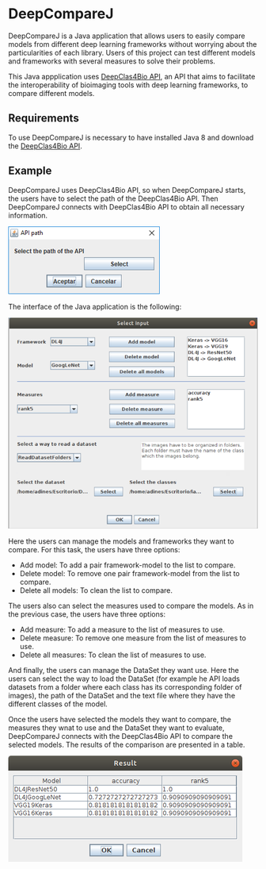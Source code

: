 ﻿# DeepCompareJ
DeepCompareJ is a Java application that allows users to easily compare models from different deep learning frameworks without worrying about the particularities of each library. Users of this project can test different models and frameworks with several measures to solve their problems.

This Java appplication uses [DeepClas4Bio API](https://github.com/adines/DeepClas4Bio), an API that aims to facilitate the interoperability of bioimaging tools with deep learning frameworks, to compare different models.


## Requirements
To use DeepCompareJ is necessary to have installed Java 8 and download the [DeepClas4Bio API](https://github.com/adines/DeepClas4Bio).

## Example
DeepCompareJ uses DeepClas4Bio API, so when DeepCompareJ starts, the users have to select the path of the DeepClas4Bio API. Then DeepCompareJ connects with DeepClas4Bio API to obtain all necessary information. 

![Path of the API](docs/images/APIPath.png)

The interface of the Java application is the following:

![Interface](docs/images/javaAPP.png)

Here the users can manage the models and frameworks they want to compare. For this task, the users have three options:

 - Add model: To add a pair framework-model to the list to compare.
 - Delete model: To remove one pair framework-model from the list to compare.
 - Delete all models: To clean the list to compare.

The users also can select the measures used to compare the models. As in the previous case, the users have three options:

 - Add measure: To add a measure to the list of measures to use.
 - Delete measure: To remove one measure from the list of measures to use.
 - Delete all measures: To clean the list of measures to use.

And finally, the users can manage the DataSet they want use. Here the users can select the way to load the DataSet (for example he API loads datasets from a folder where each class has its corresponding folder of images), the path of the DataSet and the text file where they have the different classes of the model.

Once the users have selected the models they want to compare, the measures they wnat to use and the DataSet they want to evaluate, DeepCompareJ connects with the DeepClas4Bio API to compare the selected models. The results of the comparison are presented in a table.

![Results table](docs/images/tableAPP.png)
